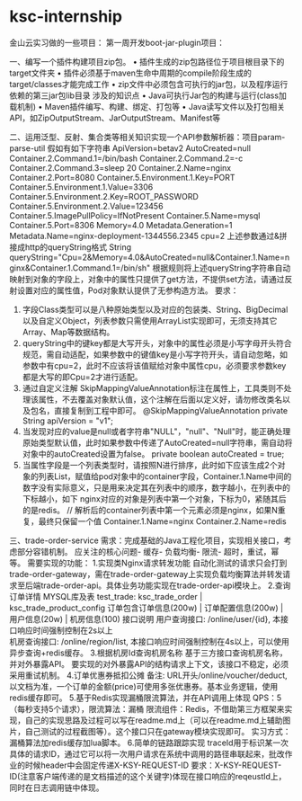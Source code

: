 # ksc-internship
金山云实习做的一些项目：
第一周开发boot-jar-plugin项目：

一、编写⼀个插件构建项⽬zip包。
• 插件⽣成的zip包路径位于项⽬根⽬录下的target⽂件夹
• 插件必须基于maven⽣命中周期的compile阶段⽣成的target/classes才能完成⼯作
• zip⽂件中必须包含可执⾏的jar包，以及程序运⾏依赖的第三jar包lib⽬录
涉及的知识点
• Java可执⾏Jar包的构建与运⾏(class加载机制)
• Maven插件编写、构建、绑定、打包等
• Java读写⽂件以及打包相关API，如ZipOutputStream、JarOutputStream、Manifest等


二、运用泛型、反射、集合类等相关知识实现一个API参数解析器：项目param-parse-util
假如有如下字符串
ApiVersion=betav2
AutoCreated=null
Container.2.Command.1=/bin/bash
Container.2.Command.2=-c
Container.2.Command.3=sleep 20
Container.2.Name=nginx
Container.2.Port=8080
Container.5.Environment.1.Key=PORT
Container.5.Environment.1.Value=3306
Container.5.Environment.2.Key=ROOT_PASSWORD
Container.5.Environment.2.Value=123456
Container.5.ImagePullPolicy=IfNotPresent
Container.5.Name=mysql
Container.5.Port=8306
Memory=4.0
Metadata.Generation=1
Metadata.Name=nginx-deployment-1344556.2345
cpu=2
上述参数通过&拼接成http的queryString格式
String queryString="Cpu=2&Memory=4.0&AutoCreated=null&Container.1.Name=nginx&Container.1.Command.1=/bin/sh"
根据规则将上述queryString字符串自动映射到对象的字段上，对象中的属性只提供了get方法，不提供set方法，请通过反射设置对应的属性值，Pod对象默认提供了无参构造方法。
要求：
1. 字段Class类型可以是八种原始类型以及对应的包装类、String、BigDecimal以及自定义Object，列表参数只需使用ArrayList实现即可，无须支持其它Array、Map等数据结构。
2. queryString中的键key都是大写开头，对象中的属性必须是小写字母开头符合规范，需自动适配，如果参数中的键值key是小写字符开头，请自动忽略，如参数中有cpu=2，此时不应该将该值赋给对象中属性cpu，必须要求参数key都是大写的即Cpu=2才进行适配。
3. 通过自定义注解 SkipMappingValueAnnotation标注在属性上，工具类则不处理该属性，不去覆盖对象默认值，这个注解在后面以定义好，请勿修改类名以及包名，直接复制到工程中即可。
    @SkipMappingValueAnnotation
    private String apiVersion = "v1";
4. 当发现对应的value是null或者字符串"NULL"，"null"、"Null"时，能正确处理原始类型默认值，此时如果参数中传递了AutoCreated=null字符串，需自动将对象中的autoCreated设置为false。
private boolean autoCreated = true;
5. 当属性字段是一个列表类型时，请按照N进行排序，此时如下应该生成2个对象的列表List<Container>，赋值给pod对象中的container字段，Container.1.Name中间的数字没有实际意义，只是用来决定其在列表中的顺序，数字越小，在列表中的下标越小，如下 nginx对应的对象是列表中第一个对象，下标为0，紧随其后的是redis。
// 解析后的container列表中第一个元素必须是nginx，如果N重复，最终只保留一个值
Container.1.Name=nginx
Container.2.Name=redis

三、trade-order-service
需求：完成基础的Java工程化项目，实现相关接口，考虑部分容错机制。
应关注的核心问题- 缓存- 负载均衡- 限流- 超时，重试，幂等。
需要实现的功能：
    1.实现类Nginx请求转发功能
自动化测试的请求只会打到trade-order-gateway，需在trade-order-gateway上实现负载均衡算法并转发请求至后端trade-order-api。具体业务功能实现在trade-order-api模块上。
    2.查询订单详情
MYSQL库及表
test_trade: ksc_trade_order | ksc_trade_product_config
订单包含订单信息(200w) | 订单配置信息(200w) | 用户信息(20w) | 机房信息(100)
接口说明
用户查询接口: /online/user/{id},  本接口响应时间强制控制在2s以上  
机房查询接口: /online/region/list,  本接口响应时间强制控制在4s以上，可以使用异步查询+redis缓存。
    3.根据机房Id查询机房名称
基于三方接口查询机房名称，并对外暴露API。
要实现的对外暴露API的结构请求上下文，该接口不稳定，必须采用重试机制。
    4.订单优惠券抵扣公摊
备注: URL开头/online/voucher/deduct,  以文档为准，一个订单的金额(price)可使用多张优惠券。基本业务逻辑，使用redis缓存即可。
    5.基于Redis实现漏桶限流算法，并在API调用上体现
QPS：5　（每秒支持5个请求），限流算法：漏桶
限流组件：Redis，不借助第三方框架来实现，自己的实现思路及过程可以写在readme.md上（可以在readme.md上辅助图片，自己测试的过程截图等）。这个接口只在gateway模块实现即可。
实习方式：漏桶算法加redis缓存加lua脚本。
    6.简单的链路跟踪实现
traceId用于标识某一次具体的请求ID，通过它可以将一次用户请求在系统中调用的路径串联起来，批改作业的时候header中会固定传递X-KSY-REQUEST-ID
要求：X-KSY-REQUEST-ID(注意客户端传递的是文档描述的这个关键字)体现在接口响应的reqeustId上，同时在日志调用链中体现。




